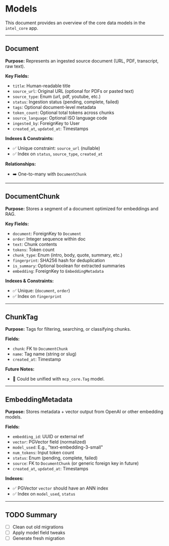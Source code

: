 # Models

This document provides an overview of the core data models in the `intel_core` app.

---

## Document

**Purpose:** Represents an ingested source document (URL, PDF, transcript, raw text).

**Key Fields:**

- `title`: Human-readable title
- `source_url`: Original URL (optional for PDFs or pasted text)
- `source_type`: Enum (url, pdf, youtube, etc.)
- `status`: Ingestion status (pending, complete, failed)
- `tags`: Optional document-level metadata
- `token_count`: Optional total tokens across chunks
- `source_language`: Optional ISO language code
- `ingested_by`: ForeignKey to User
- `created_at`, `updated_at`: Timestamps

**Indexes & Constraints:**

- ✅ Unique constraint: `source_url` (nullable)
- ✅ Index on `status`, `source_type`, `created_at`

**Relationships:**

- ➡️ One-to-many with `DocumentChunk`

---

## DocumentChunk

**Purpose:** Stores a segment of a document optimized for embeddings and RAG.

**Key Fields:**

- `document`: ForeignKey to `Document`
- `order`: Integer sequence within doc
- `text`: Chunk contents
- `tokens`: Token count
- `chunk_type`: Enum (intro, body, quote, summary, etc.)
- `fingerprint`: SHA256 hash for deduplication
- `is_summary`: Optional boolean for extracted summaries
- `embedding`: ForeignKey to `EmbeddingMetadata`

**Indexes & Constraints:**

- ✅ Unique: (`document`, `order`)
- ✅ Index on `fingerprint`

---

## ChunkTag

**Purpose:** Tags for filtering, searching, or classifying chunks.

**Fields:**

- `chunk`: FK to `DocumentChunk`
- `name`: Tag name (string or slug)
- `created_at`: Timestamp

**Future Notes:**

- 🔄 Could be unified with `mcp_core.Tag` model.

---

## EmbeddingMetadata

**Purpose:** Stores metadata + vector output from OpenAI or other embedding models.

**Fields:**

- `embedding_id`: UUID or external ref
- `vector`: PGVector field (normalized)
- `model_used`: E.g., "text-embedding-3-small"
- `num_tokens`: Input token count
- `status`: Enum (pending, complete, failed)
- `source`: FK to `DocumentChunk` (or generic foreign key in future)
- `created_at`, `updated_at`: Timestamps

**Indexes:**

- ✅ PGVector `vector` should have an ANN index
- ✅ Index on `model_used`, `status`

---

## TODO Summary

- [ ] Clean out old migrations
- [ ] Apply model field tweaks
- [ ] Generate fresh migration
